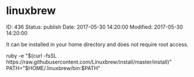 # linuxbrew


ID: 436
Status: publish
Date: 2017-05-30 14:20:00
Modified: 2017-05-30 14:20:00


It can be installed in your home directory and does not require root access.

ruby -e "$(curl -fsSL https://raw.githubusercontent.com/Linuxbrew/install/master/install)"
PATH="$HOME/.linuxbrew/bin:$PATH"